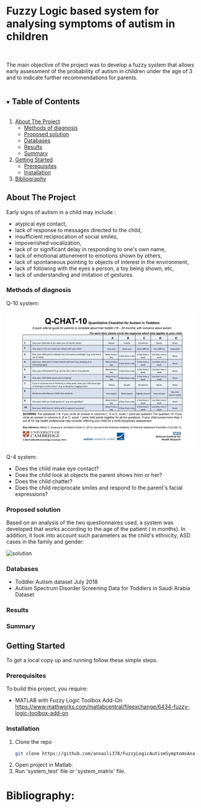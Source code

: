 # Fuzzy Logic based system for analysing symptoms of autism in children

<!-- PROJECT LOGO -->
<br />
  <p align="left">
    The main objective of the project was to develop a fuzzy system that allows early assessment of the probability of autism in children under the age of 3 and to indicate further recommendations for parents.
</p>

<!-- TABLE OF CONTENTS -->
<details open="open">
  <summary><h2 style="display: inline-block">Table of Contents</h2></summary>
  <ol>
    <li>
      <a href="#about-the-project">About The Project</a>
      <ul>
        <li><a href="#methods-of-diagnosis">Methods of diagnosis</a></li>
        <li><a href="#proposed-solution">Proposed solution</a></li>
        <li><a href="#databases">Databases</a></li>
        <li><a href="#results">Results</a></li>
        <li><a href="#summary">Summary</a></li>
      </ul>
    </li>
    <li>
      <a href="#getting-started">Getting Started</a>
      <ul>
        <li><a href="#prerequisites">Prerequisites</a></li>
        <li><a href="#installation">Installation</a></li>
      </ul>
    </li>
    <li><a href="#bibliography">Bibliography</a></li>
  </ol>
</details>

<!-- ABOUT THE PROJECT -->
## About The Project

Early signs of autism in a child may include : 
- atypical eye contact,
- lack of response to messages directed to the child,
- insufficient reciprocation of social smiles,
- impoverished vocalization,
- lack of or significant delay in responding to one's own name,
- lack of emotional attunement to emotions shown by others,
- lack of spontaneous pointing to objects of interest in the environment,
- lack of following with the eyes a person, a toy being shown, etc,
- lack of understanding and imitation of gestures.

### Methods of diagnosis
Q-10 system:

![q10](https://github.com/annasli378/FuzzyLogicAutismSymptomsAnalysis/blob/main/Obraz1.jpg)

Q-4 system:
- Does the child make eye contact?
- Does the child look at objects the parent shows him or her?
- Does the child chatter?
- Does the child reciprocate smiles and respond to the parent's facial expressions?

### Proposed solution

Based on an analysis of the two questionnaires used, a system was developed that works according to the age of the patient ( in months). In addition, it took into account such parameters as the child's ethnicity, ASD cases in the family and gender:

![solution](https://github.com/annasli378/FuzzyLogicAutismSymptomsAnalysis/blob/main/schema.jpg)


### Databases

- Toddler Autism dataset July 2018
- Autism Spectrum Disorder Screening Data for Toddlers in Saudi Arabia Dataset

### Results

### Summary


<!-- GETTING STARTED -->
## Getting Started

To get a local copy up and running follow these simple steps.

### Prerequisites
To build this project, you require:
* MATLAB with Fuzzy Logic Toolbox Add-On
https://www.mathworks.com/matlabcentral/fileexchange/6434-fuzzy-logic-toolbox-add-on

### Installation
1. Clone the repo
   ```sh
   git clone https://github.com/annasli378/FuzzyLogicAutismSymptomsAnalysis.git
   ```
2. Open project in Matlab.
3. Run 'system_test' file or 'system_matrix' file.


# Bibliography:



<!-- README created using the following template -->
<!-- https://github.com/othneildrew/Best-README-Template -->
